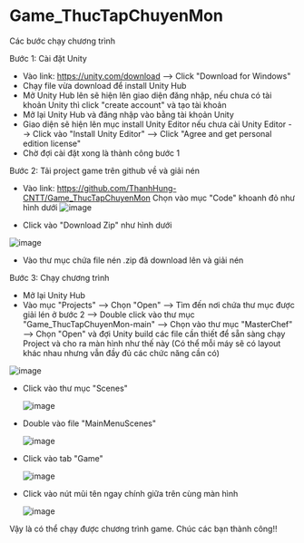 # Game_ThucTapChuyenMon

Các bước chạy chương trình

Bước 1: Cài đặt Unity
  + Vào link: https://unity.com/download  --> Click "Download for Windows"
  + Chạy file vừa download để install Unity Hub
  + Mở Unity Hub lên sẽ hiện lên giao diện đăng nhập, nếu chưa có tài khoản Unity thì click "create account" và tạo tài khoản
  + Mở lại Unity Hub và đăng nhập vào bằng tài khoản Unity
  + Giao diện sẽ hiện lên mục install Unity Editor nếu chưa cài Unity Editor --> Click vào "Install Unity Editor" --> Click "Agree and get personal edition license"
  + Chờ đợi cài đặt xong là thành công bước 1

Bước 2: Tải project game trên github về và giải nén
  + Vào link: https://github.com/ThanhHung-CNTT/Game_ThucTapChuyenMon
     Chọn vào mục "Code" khoanh đỏ như hình dưới
    ![image](https://github.com/ThanhHung-CNTT/Game_ThucTapChuyenMon/assets/72698847/d73cc90f-4646-4980-8662-6ef03b837347)




  + Click vào "Download Zip" như hình dưới

    
   ![image](https://github.com/ThanhHung-CNTT/Game_ThucTapChuyenMon/assets/72698847/a2f00a14-791e-46ed-96e7-448fc31c65a6)

  + Vào thư mục chứa file nén .zip đã download lên và giải nén

Bước 3: Chạy chương trình
  + Mở lại Unity Hub
  + Vào mục "Projects" --> Chọn "Open" --> Tìm đến nơi chứa thư mục được giải lén ở bước 2 --> Double click vào thư mục
"Game_ThucTapChuyenMon-main" --> Chọn vào thư mục "MasterChef"  --> Chọn "Open" và đợi Unity build các file cần thiết để sẵn sàng chạy Project và cho ra màn hình như thế này (Có thể mỗi máy sẽ có layout khác nhau nhưng vẫn đầy đủ các chức năng cần có)

![image](https://github.com/ThanhHung-CNTT/Game_ThucTapChuyenMon/assets/72698847/dda89b06-21d7-4f5e-972f-f8a314dcb9ae)

  + Click vào thư mục "Scenes"

    ![image](https://github.com/ThanhHung-CNTT/Game_ThucTapChuyenMon/assets/72698847/51e9e2f1-6d43-462d-a142-4aaa0c915d39)

  + Double vào file "MainMenuScenes"

    ![image](https://github.com/ThanhHung-CNTT/Game_ThucTapChuyenMon/assets/72698847/3c9c7d66-8d56-455f-b134-cf3e7b05afcf)

  + Click vào tab "Game"

    ![image](https://github.com/ThanhHung-CNTT/Game_ThucTapChuyenMon/assets/72698847/10576e2e-820c-4aa1-a227-c26791a03b83)

  + Click vào nút mũi tên ngay chính giữa trên cùng màn hình

    ![image](https://github.com/ThanhHung-CNTT/Game_ThucTapChuyenMon/assets/72698847/3e8b5a13-e22e-47d5-91b2-2a5fab417981)

Vậy là có thể chạy được chương trình game. Chúc các bạn thành công!!

